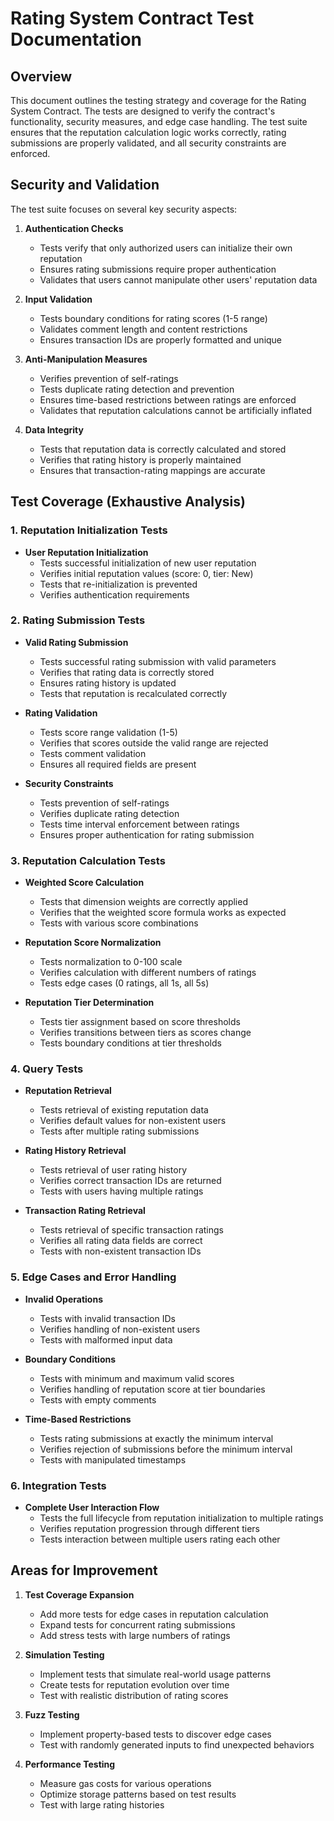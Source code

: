 # Rating System Contract Test Documentation

## Overview

This document outlines the testing strategy and coverage for the Rating System Contract. The tests are designed to verify the contract's functionality, security measures, and edge case handling. The test suite ensures that the reputation calculation logic works correctly, rating submissions are properly validated, and all security constraints are enforced.

## Security and Validation

The test suite focuses on several key security aspects:

1. **Authentication Checks**

   - Tests verify that only authorized users can initialize their own reputation
   - Ensures rating submissions require proper authentication
   - Validates that users cannot manipulate other users' reputation data

2. **Input Validation**

   - Tests boundary conditions for rating scores (1-5 range)
   - Validates comment length and content restrictions
   - Ensures transaction IDs are properly formatted and unique

3. **Anti-Manipulation Measures**

   - Verifies prevention of self-ratings
   - Tests duplicate rating detection and prevention
   - Ensures time-based restrictions between ratings are enforced
   - Validates that reputation calculations cannot be artificially inflated

4. **Data Integrity**
   - Tests that reputation data is correctly calculated and stored
   - Verifies that rating history is properly maintained
   - Ensures that transaction-rating mappings are accurate

## Test Coverage (Exhaustive Analysis)

### 1. Reputation Initialization Tests

- **User Reputation Initialization**
  - Tests successful initialization of new user reputation
  - Verifies initial reputation values (score: 0, tier: New)
  - Tests that re-initialization is prevented
  - Verifies authentication requirements

### 2. Rating Submission Tests

- **Valid Rating Submission**

  - Tests successful rating submission with valid parameters
  - Verifies that rating data is correctly stored
  - Ensures rating history is updated
  - Tests that reputation is recalculated correctly

- **Rating Validation**

  - Tests score range validation (1-5)
  - Verifies that scores outside the valid range are rejected
  - Tests comment validation
  - Ensures all required fields are present

- **Security Constraints**
  - Tests prevention of self-ratings
  - Verifies duplicate rating detection
  - Tests time interval enforcement between ratings
  - Ensures proper authentication for rating submission

### 3. Reputation Calculation Tests

- **Weighted Score Calculation**

  - Tests that dimension weights are correctly applied
  - Verifies that the weighted score formula works as expected
  - Tests with various score combinations

- **Reputation Score Normalization**

  - Tests normalization to 0-100 scale
  - Verifies calculation with different numbers of ratings
  - Tests edge cases (0 ratings, all 1s, all 5s)

- **Reputation Tier Determination**
  - Tests tier assignment based on score thresholds
  - Verifies transitions between tiers as scores change
  - Tests boundary conditions at tier thresholds

### 4. Query Tests

- **Reputation Retrieval**

  - Tests retrieval of existing reputation data
  - Verifies default values for non-existent users
  - Tests after multiple rating submissions

- **Rating History Retrieval**

  - Tests retrieval of user rating history
  - Verifies correct transaction IDs are returned
  - Tests with users having multiple ratings

- **Transaction Rating Retrieval**
  - Tests retrieval of specific transaction ratings
  - Verifies all rating data fields are correct
  - Tests with non-existent transaction IDs

### 5. Edge Cases and Error Handling

- **Invalid Operations**

  - Tests with invalid transaction IDs
  - Verifies handling of non-existent users
  - Tests with malformed input data

- **Boundary Conditions**

  - Tests with minimum and maximum valid scores
  - Verifies handling of reputation score at tier boundaries
  - Tests with empty comments

- **Time-Based Restrictions**
  - Tests rating submissions at exactly the minimum interval
  - Verifies rejection of submissions before the minimum interval
  - Tests with manipulated timestamps

### 6. Integration Tests

- **Complete User Interaction Flow**
  - Tests the full lifecycle from reputation initialization to multiple ratings
  - Verifies reputation progression through different tiers
  - Tests interaction between multiple users rating each other

## Areas for Improvement

1. **Test Coverage Expansion**

   - Add more tests for edge cases in reputation calculation
   - Expand tests for concurrent rating submissions
   - Add stress tests with large numbers of ratings

2. **Simulation Testing**

   - Implement tests that simulate real-world usage patterns
   - Create tests for reputation evolution over time
   - Test with realistic distribution of rating scores

3. **Fuzz Testing**

   - Implement property-based tests to discover edge cases
   - Test with randomly generated inputs to find unexpected behaviors

4. **Performance Testing**
   - Measure gas costs for various operations
   - Optimize storage patterns based on test results
   - Test with large rating histories
